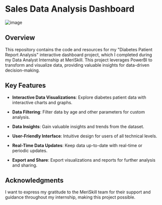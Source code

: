 # Sales Data Analysis Dashboard

![image](https://github.com/ImSouvikK/Diabetes-Patient-Analysis-using-PowerBI/assets/139162531/b9ffff72-569a-4f18-8ea2-b056b0b7aa84)


## Overview

This repository contains the code and resources for my "Diabetes Patient Report Analysis" interactive dashboard project, which I completed during my Data Analyst Internship at MeriSkill. This project leverages PowerBI to transform and visualize data, providing valuable insights for data-driven decision-making.

## Key Features

- **Interactive Data Visualizations**: Explore diabetes patient data with interactive charts and graphs.

- **Data Filtering**: Filter data by age and other parameters for custom analysis.

- **Data Insights**: Gain valuable insights and trends from the dataset.

- **User-Friendly Interface**: Intuitive design for users of all technical levels.

- **Real-Time Data Updates**: Keep data up-to-date with real-time or periodic updates.

- **Export and Share**: Export visualizations and reports for further analysis and sharing.

## Acknowledgments

I want to express my gratitude to the MeriSkill team for their support and guidance throughout my internship, making this project possible.
